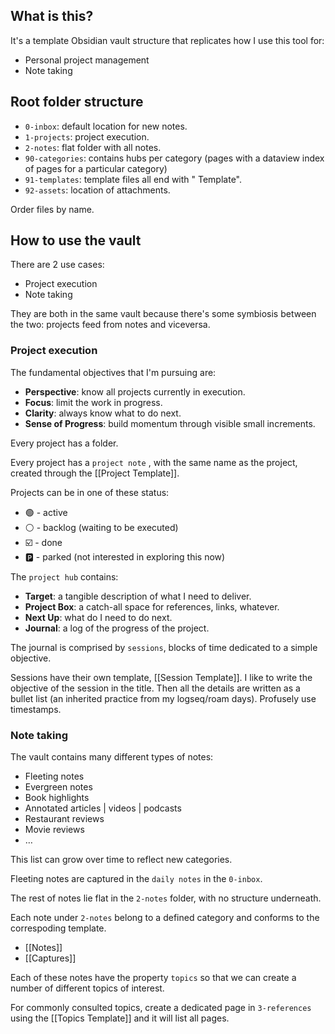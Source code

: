 ## What is this?

It's a template Obsidian vault structure that replicates how I use this tool for:

- Personal project management
- Note taking

## Root folder structure 

- `0-inbox`: default location for new notes.
- `1-projects`: project execution. 
- `2-notes`: flat folder with all notes.
- `90-categories`: contains hubs per category (pages with a dataview index of pages for a particular category)
- `91-templates`: template files all end with " Template".
- `92-assets`: location of attachments.

Order files by name.
## How to use the vault

There are 2 use cases:

- Project execution 
- Note taking

They are both in the same vault because there's some symbiosis between the two: projects feed from notes and viceversa.

### Project execution

The fundamental objectives that I'm pursuing are:

- **Perspective**: know all projects currently in execution.
- **Focus**: limit the work in progress.
- **Clarity**: always know what to do next.
- **Sense of Progress**: build momentum through visible small increments.

Every project has a folder.

Every project has a `project note` , with the same name as the project, created through the [[Project Template]].

Projects can be in one of these status:

- 🟢 - active
- ⚪️ - backlog (waiting to be executed)
- ☑️ - done
- 🅿️ - parked (not interested in exploring this now)

The `project hub` contains:

- **Target**: a tangible description of what I need to deliver.
- **Project Box**: a catch-all space for references, links, whatever.
- **Next Up**: what do I need to do next.
- **Journal**: a log of the progress of the project.

The journal is comprised by `sessions`, blocks of time dedicated to a simple objective.

Sessions have their own template, [[Session Template]]. I like to write the objective of the session in the title. Then all the details are written as a bullet list (an inherited practice from my logseq/roam days). Profusely use timestamps.

### Note taking

The vault contains many different types of notes:

- Fleeting notes
- Evergreen notes
- Book highlights
- Annotated articles | videos | podcasts 
- Restaurant reviews
- Movie reviews
- …

This list can grow over time to reflect new categories.

Fleeting notes are captured in the `daily notes` in the `0-inbox`.

The rest of notes lie flat in the `2-notes` folder, with no structure underneath.

Each note under `2-notes` belong to a defined category and conforms to the correspoding template.

- [[Notes]]
- [[Captures]]

Each of these notes have the property `topics` so that we can create a number of different topics of interest. 

For commonly consulted topics, create a dedicated page in `3-references` using the [[Topics Template]] and it will list all pages.